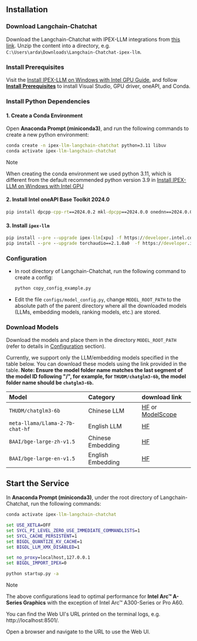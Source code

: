 ## Installation

### Download Langchain-Chatchat

Download the Langchain-Chatchat with IPEX-LLM integrations from [this link](https://github.com/intel-analytics/Langchain-Chatchat/archive/refs/heads/ipex-llm.zip). Unzip the content into a directory, e.g. `C:\Users\arda\Downloads\Langchain-Chatchat-ipex-llm`. 

### Install Prerequisites

Visit the [Install IPEX-LLM on Windows with Intel GPU Guide](https://ipex-llm.readthedocs.io/en/latest/doc/LLM/Quickstart/install_windows_gpu.html), and follow [**Install Prerequisites**](https://ipex-llm.readthedocs.io/en/latest/doc/LLM/Quickstart/install_windows_gpu.html#install-prerequisites) to install Visual Studio, GPU driver, oneAPI, and Conda.  

### Install Python Dependencies

#### 1. Create a Conda Environment
Open **Anaconda Prompt (miniconda3)**, and run the following commands to create a new python environment:
```cmd
conda create -n ipex-llm-langchain-chatchat python=3.11 libuv 
conda activate ipex-llm-langchain-chatchat
```

> [!NOTE]
> When creating the conda environment we used python 3.11, which is different from the default recommended python version 3.9 in [Install IPEX-LLM on Windows with Intel GPU](https://ipex-llm.readthedocs.io/en/latest/doc/LLM/Quickstart/install_windows_gpu.html)

#### 2. Install Intel oneAPI Base Toolkit 2024.0
```cmd
pip install dpcpp-cpp-rt==2024.0.2 mkl-dpcpp==2024.0.0 onednn==2024.0.0
```

#### 3.  Install `ipex-llm` 
```cmd
pip install --pre --upgrade ipex-llm[xpu] -f https://developer.intel.com/ipex-whl-stable-xpu
pip install --pre --upgrade torchaudio==2.1.0a0  -f https://developer.intel.com/ipex-whl-stable-xpu
```
### Configuration
-  In root directory of Langchain-Chatchat, run the following command to create a config:
    ```cmd
    python copy_config_example.py
    ```
- Edit the file `configs/model_config.py`, change `MODEL_ROOT_PATH` to the absolute path of the parent directory where all the downloaded models (LLMs, embedding models, ranking models, etc.) are stored.

### Download Models
Download the models and place them in the directory `MODEL_ROOT_PATH` (refer to details in [Configuration](#configuration) section). 

Currently, we support only the LLM/embedding models specified in the table below. You can download these models using the link provided in the table. **Note: Ensure the model folder name matches the last segment of the model ID following "/", for example, for `THUDM/chatglm3-6b`, the model folder name should be `chatglm3-6b`.**


| Model |Category| download link | 
|:--|:--|:--|
|`THUDM/chatglm3-6b`|Chinese LLM| [HF](https://huggingface.co/THUDM/chatglm3-6b) or [ModelScope](https://www.modelscope.cn/models/ZhipuAI/chatglm3-6b/summary) |
|`meta-llama/Llama-2-7b-chat-hf`|English LLM| [HF](https://huggingface.co/meta-llama/Llama-2-7b-chat-hf) | 
|`BAAI/bge-large-zh-v1.5`|Chinese Embedding| [HF](https://huggingface.co/BAAI/bge-large-zh-v1.5) |
|`BAAI/bge-large-en-v1.5`| English Embedding|[HF](https://huggingface.co/BAAI/bge-large-en-v1.5) |

## Start the Service
In **Anaconda Prompt (miniconda3)**, under the root directory of Langchain-Chatchat, run the following commands:
```cmd
conda activate ipex-llm-langchain-chatchat

set USE_XETLA=OFF
set SYCL_PI_LEVEL_ZERO_USE_IMMEDIATE_COMMANDLISTS=1
set SYCL_CACHE_PERSISTENT=1
set BIGDL_QUANTIZE_KV_CACHE=1
set BIGDL_LLM_XMX_DISABLED=1

set no_proxy=localhost,127.0.0.1
set BIGDL_IMPORT_IPEX=0

python startup.py -a
```

>[!Note]
> The above configurations lead to optimal performance for **Intel Arc™ A-Series Graphics** with the exception of Intel Arc™ A300-Series or Pro A60.

You can find the Web UI's URL printed on the terminal logs, e.g. http://localhost:8501/.

Open a browser and navigate to the URL to use the Web UI.